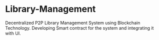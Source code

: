 # Library-Management

Decentralized P2P Library Management System using Blockchain Technology. Developing Smart contract for the system and integrating it with UI.
